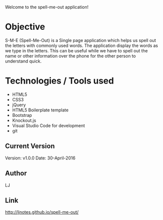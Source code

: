 Welcome to the spell-me-out application!

# Objective
S-M-E (Spell-Me-Out) is a Single page application which helps us spell out the letters with commonly used words. 
The application display the words as we type in the letters. This can be useful while we have to spell out the name or other information over the phone for the other person to understand quick. 

# Technologies / Tools used 
* HTML5
* CSS3
* jQuery
* HTML5 Boilerplate template
* Bootstrap
* Knockout.js
* Visual Studio Code for development
* git

## Current Version
Version: v1.0.0
Date: 30-April-2016

## Author
LJ

## Link 
http://ljnotes.github.io/spell-me-out/
